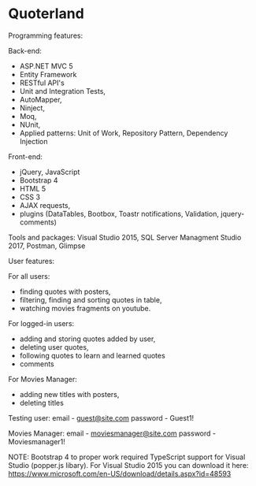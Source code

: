 # Quoterland

Programming features:

Back-end:
- ASP.NET MVC 5
- Entity Framework
- RESTful API's
- Unit and Integration Tests,
- AutoMapper, 
- Ninject, 
- Moq, 
- NUnit,
- Applied patterns: Unit of Work, Repository Pattern, Dependency Injection

Front-end:
- jQuery, JavaScript 
- Bootstrap 4
- HTML 5
- CSS 3
- AJAX requests, 
- plugins (DataTables, Bootbox, Toastr notifications, Validation, jquery-comments)

Tools and packages: Visual Studio 2015, SQL Server Managment Studio 2017, Postman, Glimpse 


User features:

For all users:
- finding quotes with posters,
- filtering, finding and sorting quotes in table,
- watching movies fragments on youtube.

For logged-in users:
- adding and storing quotes added by user,
- deleting user quotes,
- following quotes to learn and learned quotes
- comments

For Movies Manager:
- adding new titles with posters,
- deleting titles


Testing user: 
email -  guest@site.com
password - Guest1!

Movies Manager:
email - moviesmanager@site.com
password - Moviesmanager1!

NOTE: Bootstrap 4 to proper work required TypeScript support for Visual Studio (popper.js libary). For Visual Studio 2015 you can download it here: 
https://www.microsoft.com/en-US/download/details.aspx?id=48593 


